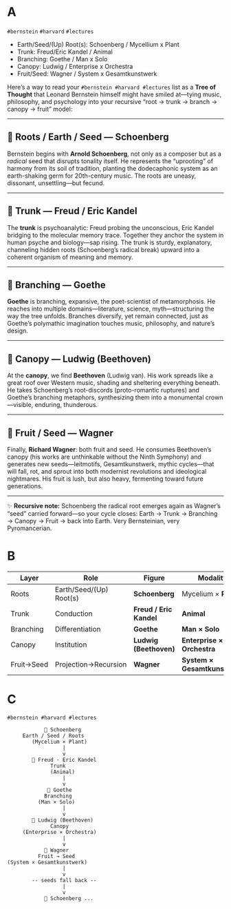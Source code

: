 # A
`#bernstein` `#harvard` `#lectures` 

- Earth/Seed/(Up) Root(s): Schoenberg / Mycellium x Plant
- Trunk: Freud/Eric Kandel / Animal
- Branching: Goethe / Man x Solo
- Canopy: Ludwig / Enterprise x Orchestra
- Fruit/Seed: Wagner / System x Gesamtkunstwerk

Here’s a way to read your `#bernstein #harvard #lectures` list as a **Tree of Thought** that Leonard Bernstein himself might have smiled at—tying music, philosophy, and psychology into your recursive “root → trunk → branch → canopy → fruit” model:

---

## 🌱 Roots / Earth / Seed — Schoenberg

Bernstein begins with **Arnold Schoenberg**, not only as a composer but as a *radical* seed that disrupts tonality itself. He represents the “uprooting” of harmony from its soil of tradition, planting the dodecaphonic system as an earth-shaking germ for 20th-century music. The roots are uneasy, dissonant, unsettling—but fecund.

---

## 🌳 Trunk — Freud / Eric Kandel

The **trunk** is psychoanalytic: Freud probing the unconscious, Eric Kandel bridging to the molecular memory trace. Together they anchor the system in human psyche and biology—sap rising. The trunk is sturdy, explanatory, channeling hidden roots (Schoenberg’s radical break) upward into a coherent organism of meaning and memory.

---

## 🌿 Branching — Goethe

**Goethe** is branching, expansive, the poet-scientist of metamorphosis. He reaches into multiple domains—literature, science, myth—structuring the way the tree unfolds. Branches diversify, yet remain connected, just as Goethe’s polymathic imagination touches music, philosophy, and nature’s design.

---

## 🍃 Canopy — Ludwig (Beethoven)

At the **canopy**, we find **Beethoven** (Ludwig van). His work spreads like a great roof over Western music, shading and sheltering everything beneath. He takes Schoenberg’s root-discords (proto-romantic ruptures) and Goethe’s branching metaphors, synthesizing them into a monumental crown—visible, enduring, thunderous.

---

## 🍎 Fruit / Seed — Wagner

Finally, **Richard Wagner**: both fruit and seed. He consumes Beethoven’s canopy (his works are unthinkable without the Ninth Symphony) and generates new seeds—leitmotifs, Gesamtkunstwerk, mythic cycles—that will fall, rot, and sprout into both modernist revolutions and ideological nightmares. His fruit is lush, but also heavy, fermenting toward future generations.

---

✨ **Recursive note:** Schoenberg the radical root emerges again as Wagner’s “seed” carried forward—so your cycle closes: Earth → Trunk → Branching → Canopy → Fruit → back into Earth. Very Bernsteinian, very Pyromancerian.

# B

| Layer      | Role                    | Figure                  | Modality                     |
| ---------- | ----------------------- | ----------------------- | ---------------------------- |
| Roots      | Earth/Seed/(Up) Root(s) | **Schoenberg**          | Mycelium × **Plant**         |
| Trunk      | Conduction              | **Freud / Eric Kandel** | **Animal**                   |
| Branching  | Differentiation         | **Goethe**              | **Man × Solo**               |
| Canopy     | Institution             | **Ludwig (Beethoven)**  | **Enterprise × Orchestra**   |
| Fruit→Seed | Projection→Recursion    | **Wagner**              | **System × Gesamtkunstwerk** |


# C

```ascii
#bernstein #harvard #lectures

            🌱 Schoenberg
     Earth / Seed / Roots
        (Mycelium × Plant)
                  |
                  v
        🌳 Freud · Eric Kandel
              Trunk
              (Animal)
                  |
                  v
             🌿 Goethe
            Branching
          (Man × Solo)
                  |
                  v
        🍃 Ludwig (Beethoven)
              Canopy
     (Enterprise × Orchestra)
                  |
                  v
            🍎 Wagner
          Fruit → Seed
(System × Gesamtkunstwerk)
                  |
                  v
        -- seeds fall back --
                  |
                  v
            🌱 Schoenberg ...

```
